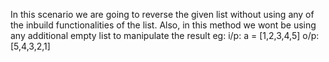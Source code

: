 In this scenario we are going to reverse the given list without using any of the inbuild functionalities of the list.
Also, in this method we wont be using any additional empty list to manipulate the result
eg:
i/p: a = [1,2,3,4,5]
o/p: [5,4,3,2,1]
